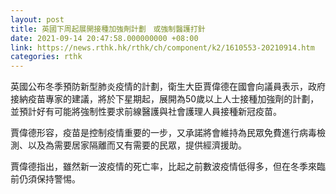 ```yaml
---
layout: post
title: 英國下周起展開接種加強劑計劃　或強制醫護打針
date: 2021-09-14 20:47:58.000000000 +08:00
link: https://news.rthk.hk/rthk/ch/component/k2/1610553-20210914.htm
categories: rthk
---
```


英國公布冬季預防新型肺炎疫情的計劃，衛生大臣賈偉德在國會向議員表示，政府接納疫苗專家的建議，將於下星期起，展開為50歲以上人士接種加強劑的計劃，並預計好有可能將強制性要求前線醫護與社會護理人員接種新冠疫苗。

賈偉德形容，疫苗是控制疫情重要的一步，又承諾將會維持為民眾免費進行病毒檢測、以及為需要居家隔離而又有需要的民眾，提供經濟援助。

賈偉德指出，雖然新一波疫情的死亡率，比起之前數波疫情低得多，但在冬季來臨前仍須保持警惕。
